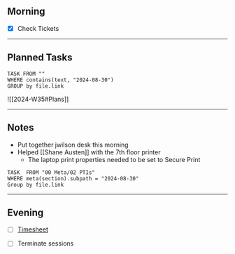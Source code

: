 ## Morning
- [x] Check Tickets

---
## Planned Tasks
~~~dataview
TASK FROM ""
WHERE contains(text, "2024-08-30")
GROUP by file.link
~~~
![[2024-W35#Plans]]

---
## Notes
- Put together jwilson desk this morning
- Helped [[Shane Austen]] with the 7th floor printer
	- The laptop print properties needed to be set to Secure Print

~~~dataview
TASK  FROM "00 Meta/02 PTIs"
WHERE meta(section).subpath = "2024-08-30"
Group by file.link
~~~
---
## Evening
- [ ] [Timesheet]()
- [ ] Terminate sessions


